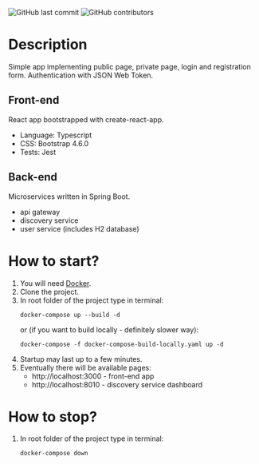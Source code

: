 ![GitHub last commit](https://img.shields.io/github/last-commit/gzacharski/simple-app-react-spring-jwt)
![GitHub contributors](https://img.shields.io/github/contributors/gzacharski/simple-app-react-spring-jwt)

# Description
Simple app implementing public page, private page, login and registration form. Authentication with JSON Web Token.

## Front-end
React app bootstrapped with create-react-app.
* Language: Typescript
* CSS: Bootstrap 4.6.0
* Tests: Jest

## Back-end
Microservices written in Spring Boot.
* api gateway
* discovery service
* user service (includes H2 database)

# How to start?
1. You will need [Docker](https://www.docker.com/).
1. Clone the project.
1. In root folder of the project type in terminal:
    ```shell script
    docker-compose up --build -d
    ```
    or (if you want to build locally - definitely slower way):
    ```shell script
    docker-compose -f docker-compose-build-locally.yaml up -d 
    ```
1. Startup may last up to a few minutes.
1. Eventually there will be available pages:
    * http://localhost:3000 - front-end app
    * http://localhost:8010 - discovery service dashboard
    <!-- * http://localhost:{randomPort}/h2-db-console - dashboard H2 in-memory database (Login: admin, Password: admin). \
    Port of user service is assigned randomly. Check out its port in discovery service dashboard.  -->

# How to stop?
1. In root folder of the project type in terminal:
    ```shell script
    docker-compose down
    ```